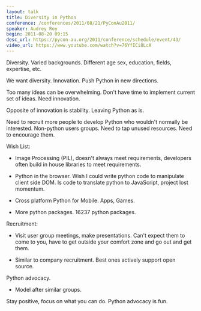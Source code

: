 ```yaml
---
layout: talk
title: Diversity in Python
conference: /conferences/2011/08/21/PyConAu2011/
speaker: Audrey Roy
begin: 2011-08-20 09:15
desc_url: https://pycon-au.org/2011/conference/schedule/event/43/
video_url: https://www.youtube.com/watch?v=76YfICi8LcA
---
```

Diversity. Varied backgrounds. Different age sex, education, fields, expertise,
etc.

We want diversity. Innovation. Push Python in new directions.

Too many ideas can be overwhelming. Don't have time to implement current
set of ideas. Need innovation.

Opposite of innovation is stability. Leaving Python as is.

Need to recruit more people to develop Python who wouldn't normally be
interested. Non-python users groups. Need to tap unused resources. Need to
encourage them.

Wish List:

* Image Processing (PIL), doesn't always meet requirements, developers
often build in house libraries to meet requirements.

* Python in the browser. Wish I could write python code to manipulate
client side DOM. Is code to translate python to JavaScript, project lost
momentum. 

* Cross platform Python for Mobile. Apps, Games.

* More python packages. 16237 python packages.

Recruitment:

* Visit user group meetings, make presentations. Can't expect them to
come to you, have to get outside your comfort zone and go out and get them.

* Similar to company recruitment. Best ones actively support open source.

Python advocacy.

* Model after similar groups.

Stay positive, focus on what you can do. Python advocacy is fun.
